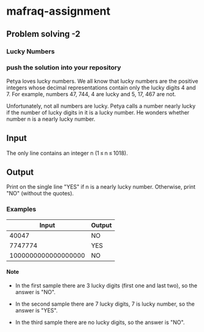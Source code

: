 # mafraq-assignment
## Problem solving -2
### Lucky Numbers
### push the solution into your repository
Petya loves lucky numbers. We all know that lucky numbers are the positive integers whose decimal representations contain only the lucky digits 4 and 7. For example, numbers 47, 744, 4 are lucky and 5, 17, 467 are not.

Unfortunately, not all numbers are lucky. Petya calls a number nearly lucky if the number of lucky digits in it is a lucky number. He wonders whether number n is a nearly lucky number.

## Input
The only line contains an integer n (1 ≤ n ≤ 1018).


## Output
Print on the single line "YES" if n is a nearly lucky number. Otherwise, print "NO" (without the quotes).

### Examples
Input | Output 
--- | --- 
40047 | NO
7747774 | YES
1000000000000000000 | NO

#### Note
* In the first sample there are 3 lucky digits (first one and last two), so the answer is "NO".

* In the second sample there are 7 lucky digits, 7 is lucky number, so the answer is "YES".

* In the third sample there are no lucky digits, so the answer is "NO".

